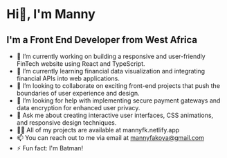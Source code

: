 # Hi👋, I'm Manny
## I'm a Front End Developer from West Africa



- 🔭 I’m currently working on building a responsive and user-friendly FinTech website using React and TypeScript.
- 🌱 I’m currently learning financial data visualization and integrating financial APIs into web applications.
- 👯 I’m looking to collaborate on exciting front-end projects that push the boundaries of user experience and design.
- 🤔 I’m looking for help with implementing secure payment gateways and data encryption for enhanced user privacy.
- 💬 Ask me about creating interactive user interfaces, CSS animations, and responsive design techniques.
- 👨‍💻 All of my projects are available at mannyfk.netlify.app
- 📫 You can reach out to me via email at mannyfakoya@gmail.com
- ⚡ Fun fact: I'm Batman!

